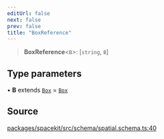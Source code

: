 ```yaml
---
editUrl: false
next: false
prev: false
title: "BoxReference"
---
```


> **BoxReference**\<`B`\>: [`string`, `B`]

## Type parameters

• **B** extends [`Box`](Box.md) = [`Box`](Box.md)

## Source

[packages/spacekit/src/schema/spatial.schema.ts:40](https://github.com/nodenogg-in/alpha-p2p/blob/bd4a66e/packages/spacekit/src/schema/spatial.schema.ts#L40)
